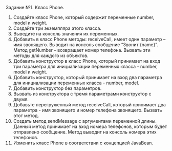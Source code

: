 Задание №1. Класс Phone.
   1. Создайте класс Phone, который содержит переменные number, model и weight.
   2. Создайте три экземпляра этого класса.
   3. Выведите на консоль значения их переменных.
   4. Добавить в класс Phone методы: receiveCall, имеет один параметр – имя звонящего. 
      Выводит на консоль сообщение “Звонит {name}”. 
      Метод getNumber – возвращает номер телефона. 
      Вызвать эти методы для каждого из объектов.
   5. Добавить конструктор в класс Phone, 
      который принимает на вход три параметра для инициализации переменных класса - number, model и weight.
   6. Добавить конструктор, который принимает на вход два параметра для инициализации переменных класса - number, model.
   7. Добавить конструктор без параметров.
   8. Вызвать из конструктора с тремя параметрами конструктор с двумя.
   9. Добавьте перегруженный метод receiveCall, 
      который принимает два параметра - имя звонящего и номер телефона звонящего. 
      Вызвать этот метод.
   10. Создать метод sendMessage с аргументами переменной длины. 
       Данный метод принимает на вход номера телефонов, которым будет отправлено сообщение. 
       Метод выводит на консоль номера этих телефонов.
   11. Изменить класс Phone в соответствии с концепцией JavaBean.